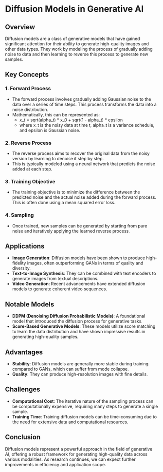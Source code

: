 # Diffusion Models in Generative AI

## Overview
Diffusion models are a class of generative models that have gained significant attention for their ability to generate high-quality images and other data types. They work by modeling the process of gradually adding noise to data and then learning to reverse this process to generate new samples.

## Key Concepts

### 1. **Forward Process**
- The forward process involves gradually adding Gaussian noise to the data over a series of time steps. This process transforms the data into a noise distribution.
- Mathematically, this can be represented as:
  - x_t = sqrt(alpha_t) * x_0 + sqrt(1 - alpha_t) * epsilon
  - where x_t is the noisy data at time t, alpha_t is a variance schedule, and epsilon is Gaussian noise.

### 2. **Reverse Process**
- The reverse process aims to recover the original data from the noisy version by learning to denoise it step by step.
- This is typically modeled using a neural network that predicts the noise added at each step.

### 3. **Training Objective**
- The training objective is to minimize the difference between the predicted noise and the actual noise added during the forward process. This is often done using a mean squared error loss.

### 4. **Sampling**
- Once trained, new samples can be generated by starting from pure noise and iteratively applying the learned reverse process.

## Applications
- **Image Generation**: Diffusion models have been shown to produce high-fidelity images, often outperforming GANs in terms of quality and diversity.
- **Text-to-Image Synthesis**: They can be combined with text encoders to generate images from textual descriptions.
- **Video Generation**: Recent advancements have extended diffusion models to generate coherent video sequences.

## Notable Models
- **DDPM (Denoising Diffusion Probabilistic Models)**: A foundational model that introduced the diffusion process for generative tasks.
- **Score-Based Generative Models**: These models utilize score matching to learn the data distribution and have shown impressive results in generating high-quality samples.

## Advantages
- **Stability**: Diffusion models are generally more stable during training compared to GANs, which can suffer from mode collapse.
- **Quality**: They can produce high-resolution images with fine details.

## Challenges
- **Computational Cost**: The iterative nature of the sampling process can be computationally expensive, requiring many steps to generate a single sample.
- **Training Time**: Training diffusion models can be time-consuming due to the need for extensive data and computational resources.

## Conclusion
Diffusion models represent a powerful approach in the field of generative AI, offering a robust framework for generating high-quality data across various modalities. As research continues, we can expect further improvements in efficiency and application scope.